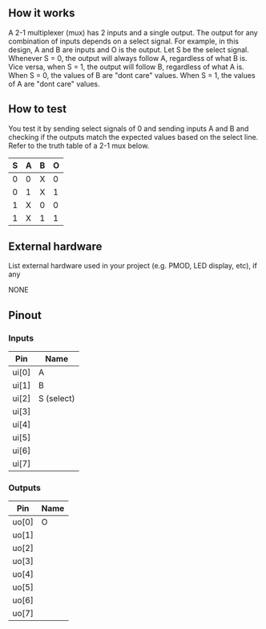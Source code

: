 <!---

This file is used to generate your project datasheet. Please fill in the information below and delete any unused
sections.

You can also include images in this folder and reference them in the markdown. Each image must be less than
512 kb in size, and the combined size of all images must be less than 1 MB.
-->

## How it works

A 2-1 multiplexer (mux) has 2 inputs and a single output. The output for any combination of inputs depends on a select signal. For example, in this design, A and B are inputs and O is the output. Let S be the select signal. Whenever S = 0, the output will always follow A, regardless of what B is. Vice versa, when S = 1, the output will follow B, regardless of what A is. When S = 0, the values of B are "dont care" values. When S = 1, the values of A are "dont care" values.

## How to test

You test it by sending select signals of 0 and sending inputs A and B and checking if the outputs match the expected values based on the select line. Refer to the truth table of a 2-1 mux below.

| S | A | B | O |
|---|---|---|---|
| 0 | 0 | X | 0 |
| 0 | 1 | X | 1 |
| 1 | X | 0 | 0 |
| 1 | X | 1 | 1 |

## External hardware

List external hardware used in your project (e.g. PMOD, LED display, etc), if any

NONE

## Pinout

### Inputs

| Pin     | Name |
|---------|------|
| ui[0]   | A    |
| ui[1]   | B    |
| ui[2]   | S (select)   |
| ui[3]   |      |
| ui[4]   |      |
| ui[5]   |      |
| ui[6]   |      |
| ui[7]   |      |

### Outputs

| Pin     | Name |
|---------|------|
| uo[0]   | O    |
| uo[1]   |      |
| uo[2]   |      |
| uo[3]   |      |
| uo[4]   |      |
| uo[5]   |      |
| uo[6]   |      |
| uo[7]   |      |
